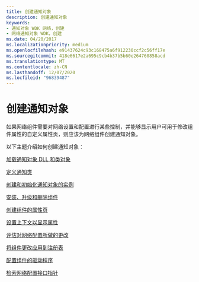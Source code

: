 ```yaml
---
title: 创建通知对象
description: 创建通知对象
keywords:
- 通知对象 WDK 网络，创建
- 网络通知对象 WDK，创建
ms.date: 04/20/2017
ms.localizationpriority: medium
ms.openlocfilehash: e91437624c93c168475a6f912230ccf2c56ff17e
ms.sourcegitcommit: 418e6617e2a695c9cb4b37b5b60e264760858acd
ms.translationtype: MT
ms.contentlocale: zh-CN
ms.lasthandoff: 12/07/2020
ms.locfileid: "96839487"
---
```

# <a name="creating-a-notify-object"></a>创建通知对象





如果网络组件需要对网络设置和配置进行某些控制，并能够显示用户可用于修改组件属性的自定义属性页，则应该为网络组件创建通知对象。

以下主题介绍如何创建通知对象：

[加载通知对象 DLL 和类对象](loading-the-notify-object-dll-and-class-object.md)

[定义通知类](defining-a-notify-class.md)

[创建和初始化通知对象的实例](creating-and-initializing-an-instance-of-a-notify-object.md)

[安装、升级和删除组件](installing--upgrading--and-removing-the-component.md)

[创建组件的属性页](creating-property-pages-for-the-component.md)

[设置上下文以显示属性](setting-context-to-display-properties.md)

[评估对网络配置所做的更改](evaluating-changes-to-network-configuration.md)

[将组件更改应用到注册表](applying-component-changes-to-the-registry.md)

[配置组件的驱动程序](configuring-the-component-s-driver.md)

[检索网络配置接口指针](retrieving-network-configuration-interface-pointers.md)

 

 





